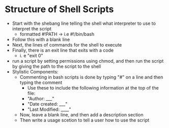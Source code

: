 # Structure of Shell Scripts
- Start with the shebang line telling the shell what interpreter to use to interpret the script
    - formatted #!PATH -> i.e #!/bin/bash
- Follow this with a blank line
- Next, the lines of commands for the shell to execute
- Finally, there is an exit line that exits with a code
    - i. e "exit 0"
- run a script by setting permissions using chmod, and then run the script by giving the path to the script to the shell
- Stylistic Components:
    - Commenting in bash scripts is done by typing "#" on a line and then typing the comment
        - Use these to include the following information at the top of the file:
        * "Author: ___"
        * "Date created: ___"
        * "Last Modified: ____"
    - Now, leave a blank line, and then add a description section
    - Then write a usage scetion to tell a user how to use the script